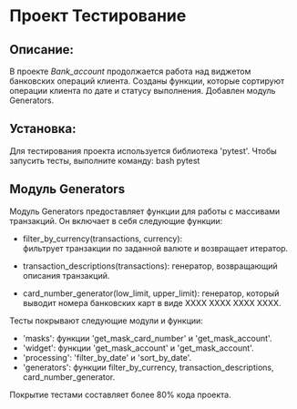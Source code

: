# Проект **Тестирование**

## Описание:

В проекте *Bank_account* продолжается работа над виджетом банковских операций клиента.
Созданы функции, которые сортируют операции клиента по дате и статусу выполнения.
Добавлен модуль Generators.

## Установка:

Для тестирования проекта используется библиотека 'pytest'. 
Чтобы запусить тесты, выполните команду:
    bash
pytest

## Модуль Generators

Модуль Generators предоставляет функции для работы с массивами транзакций. 
Он включает в себя следующие функции:

- filter_by_currency(transactions, currency):  
фильтрует транзакции по заданной валюте и возвращает итератор.

- transaction_descriptions(transactions):
генератор, возвращающий описания транзакций.

- card_number_generator(low_limit, upper_limit):
генератор, который выводит номера банковских карт в виде ХХХХ ХХХХ ХХХХ ХХХХ.

Тесты покрывают следующие модули и функции: 
- 'masks': функции
'get_mask_card_number' и 'get_mask_account'.
- 'widget': функции
'get_mask_account' и 'get_mask_account'.
- 'processing':
'filter_by_date' и 'sort_by_date'.
- 'generators': функции filter_by_currency, transaction_descriptions, 
card_number_generator.
 
Покрытие тестами составляет более 80% кода проекта.
